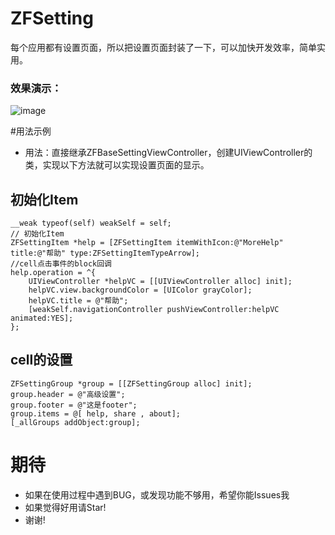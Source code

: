 # ZFSetting
每个应用都有设置页面，所以把设置页面封装了一下，可以加快开发效率，简单实用。

### 效果演示：
![image](https://github.com/renzifeng/ZFSetting/raw/master/ZFSetting.gif)

#用法示例
- 用法：直接继承ZFBaseSettingViewController，创建UIViewController的类，实现以下方法就可以实现设置页面的显示。

## 初始化Item
``` objc
__weak typeof(self) weakSelf = self;
// 初始化Item
ZFSettingItem *help = [ZFSettingItem itemWithIcon:@"MoreHelp" title:@"帮助" type:ZFSettingItemTypeArrow];
//cell点击事件的block回调
help.operation = ^{
    UIViewController *helpVC = [[UIViewController alloc] init];
    helpVC.view.backgroundColor = [UIColor grayColor];
    helpVC.title = @"帮助";
    [weakSelf.navigationController pushViewController:helpVC animated:YES];
};
```
## cell的设置
```objc
ZFSettingGroup *group = [[ZFSettingGroup alloc] init];
group.header = @"高级设置";
group.footer = @"这是footer";
group.items = @[ help, share , about];
[_allGroups addObject:group];
```
# 期待
- 如果在使用过程中遇到BUG，或发现功能不够用，希望你能Issues我
- 如果觉得好用请Star!
- 谢谢!